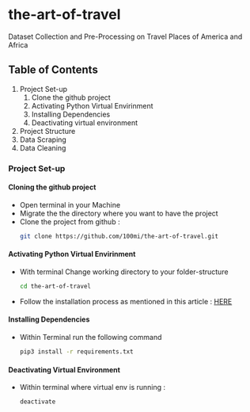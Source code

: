 # the-art-of-travel
Dataset Collection and Pre-Processing on Travel Places of America and Africa

## Table of Contents
1. Project Set-up
   1. Clone the github project
   2. Activating Python Virtual Envirinment
   3. Installing Dependencies
   4. Deactivating virtual environment
2. Project Structure
3. Data Scraping
4. Data Cleaning


### Project Set-up

#### Cloning the github project
- Open terminal in your Machine
- Migrate the the directory where you want to have the project
- Clone the project from github : 
    ```bash
    git clone https://github.com/100mi/the-art-of-travel.git
    ```

#### Activating Python Virtual Envirinment
- With terminal Change working directory to your folder-structure
    ```bash
    cd the-art-of-travel
    ```
- Follow the installation process as mentioned in this article : [HERE](https://www.geeksforgeeks.org/creating-python-virtual-environment-windows-linux/)

#### Installing Dependencies
- Within Terminal run the following command
    ```bash
    pip3 install -r requirements.txt
    ```

#### Deactivating Virtual Environment
- Within terminal where virtual env is running : 
    ```bash
    deactivate
    ```
